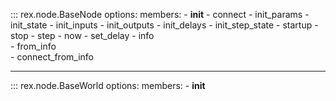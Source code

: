 
::: rex.node.BaseNode
    options:
        members:
            - __init__
            - connect
            - init_params
            - init_state
            - init_inputs
            - init_outputs
            - init_delays
            - init_step_state
            - startup
            - stop
            - step
            - now 
            - set_delay
            - info            
            - from_info            
            - connect_from_info

---

::: rex.node.BaseWorld
    options:
        members:
            - __init__   

